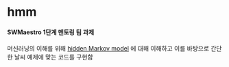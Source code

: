 # hmm

#### SWMaestro 1단계 멘토링 팀 과제

머신러닝의 이해를 위해 [hidden Markov model](https://ko.wikipedia.org/wiki/%EC%9D%80%EB%8B%89_%EB%A7%88%EB%A5%B4%EC%BD%94%ED%94%84_%EB%AA%A8%EB%8D%B8) 에 대해 이해하고
이를 바탕으로 간단한 날씨 예제에 맞는 코드를 구현함
